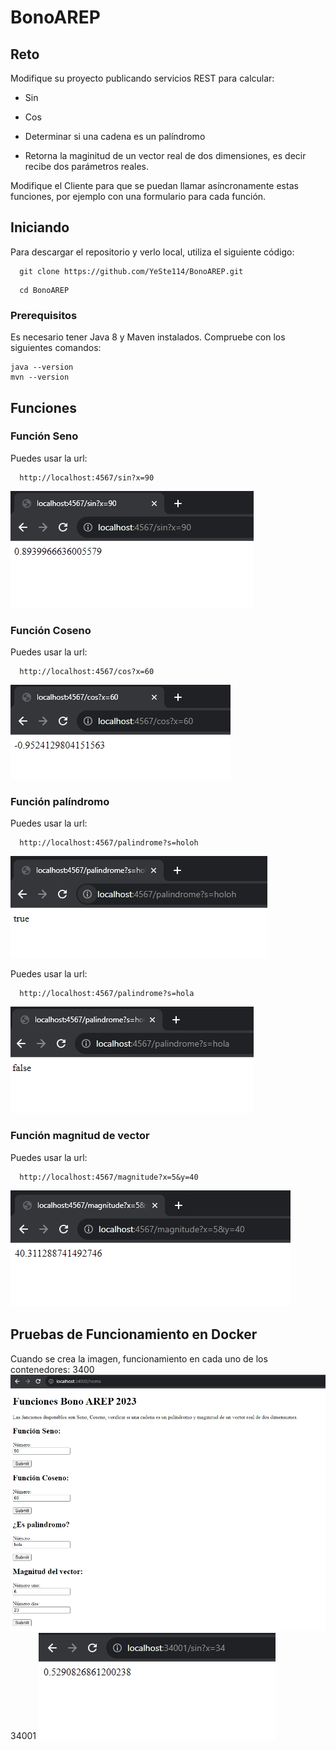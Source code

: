 # BonoAREP

## Reto

Modifique su proyecto publicando servicios REST para calcular:

- Sin

- Cos

- Determinar si una cadena es un palíndromo

- Retorna la maginitud de un vector real de dos dimensiones, es decir recibe dos parámetros reales.

Modifique el Cliente para que se puedan llamar asíncronamente estas funciones, por ejemplo con una formulario para cada función.

## Iniciando
Para descargar el repositorio y verlo local, utiliza el siguiente código:
```
  git clone https://github.com/YeSte114/BonoAREP.git
```
```
  cd BonoAREP
```
### Prerequisitos
Es necesario tener Java 8 y Maven instalados. Compruebe con los siguientes comandos:

```
java --version
mvn --version
```

## Funciones
### Función Seno
Puedes usar la url:
```
  http://localhost:4567/sin?x=90
```
![](https://github.com/YeSte114/BonoAREP/blob/main/imgs/sin.PNG)
### Función Coseno
Puedes usar la url:
```
  http://localhost:4567/cos?x=60
```
![](https://github.com/YeSte114/BonoAREP/blob/main/imgs/cos.PNG)
### Función palíndromo
Puedes usar la url:
```
  http://localhost:4567/palindrome?s=holoh
```
![](https://github.com/YeSte114/BonoAREP/blob/main/imgs/palindromeV.PNG)

Puedes usar la url:
```
  http://localhost:4567/palindrome?s=hola
```
![](https://github.com/YeSte114/BonoAREP/blob/main/imgs/palindromeF.PNG)
### Función magnitud de vector
Puedes usar la url:
```
  http://localhost:4567/magnitude?x=5&y=40
```
![](https://github.com/YeSte114/BonoAREP/blob/main/imgs/vector.PNG)

## Pruebas de Funcionamiento en Docker
Cuando se crea la imagen, funcionamiento en cada uno de los contenedores:
3400
![](https://github.com/YeSte114/BonoAREP/blob/main/imgs/Docker34000.PNG)
34001
![](https://github.com/YeSte114/BonoAREP/blob/main/imgs/Docker34001.PNG)

